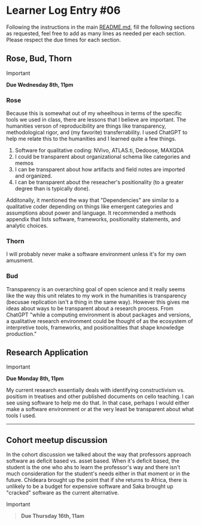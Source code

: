 # Learner Log Entry #06

Following the instructions in the main [README.md](README.md/#entries-instructions), fill the following sections as requested, feel free to add as many lines as needed per each section. Please respect the due times for each section.

## Rose, Bud, Thorn

> [!IMPORTANT]
> **Due Wednesday 8th, 11pm**

### Rose
Because this is somewhat out of my wheelhous in terms of the specific tools we used in class, there are lessons that I believe are important. The humanities verson of reproducibility are things like transparency, methodological rigor, and (my favorite) transferrability. I used ChatGPT to help me relate this to the humanities and I learned quite a few things. 

1. Software for qualitative coding: NVivo, ATLAS.ti, Dedoose, MAXQDA
2. I could be transparent about organizational schema like categories and memos
3. I can be transparent about how artifacts and field notes are imported and organized.
4. I can be transparent about the reseacher's positionality (to a greater degree than is typically done).

Additonally, it mentioned the way that "Dependencies" are similar to a qualitative coder depending on things like emergent categories and assumptions about power and language. It recommended a methods appendix that lists software, frameworks, positionality statements, and analytic choices.

### Thorn
I will probably never make a software environment unless it's for my own amusment.


### Bud
Transparency is an overarching goal of open science and it really seems like the way this unit relates to my work in the humanities is transparency (becusae replication isn't a thing in the same way). However this gives me ideas about ways to be transparent about a research process. From ChatGPT "while a computing environment is about packages and versions, a qualitative research environment could be thought of as the ecosystem of interpretive tools, frameworks, and positionalities that shape knowledge production."


## Research Application

> [!IMPORTANT]
> **Due Monday 8th, 11pm**
>
> My current research essentially deals with identifying constructivism vs. positism in treatises and other published documents on cello teaching. I can see using software to help me do that. In that case, perhaps I would either make a software environment or at the very least be transparent about what tools I used. 


---

## Cohort meetup discussion

In the cohort discussion we talked about the way that professors approach software as deficit based vs. asset based. When it's deficit based, the student is the one who ahs to learn the professor's way and there isn't much consideration for the student's needs either in that moment or in the future. Chideara brought up the point that if she returns to Africa, there is unlikely to be a budget for expensive software and Saka brought up "cracked" software as the current alternative.

> [!IMPORTANT]

> **Due Thursday 16th, 11am**



